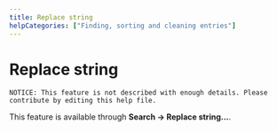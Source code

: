 ```yaml
---
title: Replace string
helpCategories: ["Finding, sorting and cleaning entries"]
---
```


# Replace string

```
NOTICE: This feature is not described with enough details. Please contribute by editing this help file.
```

This feature is available through **Search -&gt; Replace string...**.
